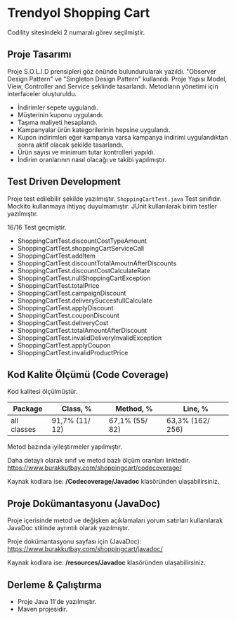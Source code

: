 # Trendyol Shopping Cart

Codility sitesindeki 2 numaralı görev seçilmiştir. 

## Proje Tasarımı

Proje S.O.L.I.D prensipleri göz önünde bulundurularak yazıldı. "Observer Design Pattern" ve "Singleton Design Pattern" kullanıldı. Proje Yapısı Model, View, Controller and Service şeklinde tasarlandı. Metodların yönetimi için interfaceler oluşturuldu.

- İndirimler sepete uygulandı.
- Müşterinin kuponu uygulandı.
- Taşıma maliyeti hesaplandı.
- Kampanyalar ürün kategorilerinin hepsine uygulandı. 
- Kupon indirimleri eğer kampanya  varsa kampanya indirimi uygulandıktan sonra aktif olacak şekilde tasarlandı.
- Ürün sayısı ve minimum tutar kontrolleri yapıldı.
- İndirim oranlarının nasıl olacağı ve takibi yapılmıştır.

## Test Driven Development

Proje test edilebilir şekilde yazılmıştır. `ShoppingCartTest.java` Test sınıfıdır. Mockito kullanmaya ihtiyaç duyulmamıştır. JUnit kullanılarak birim testler yazılmıştır.

16/16 Test geçmiştir.


- ShoppingCartTest.discountCostTypeAmount
- ShoppingCartTest.shoppingCartServiceCall
- ShoppingCartTest.addItem
- ShoppingCartTest.discountTotalAmoutnAfterDiscounts
- ShoppingCartTest.discountCostCalculateRate
- ShoppingCartTest.nullShoppingCartException
- ShoppingCartTest.totalPrice
- ShoppingCartTest.campaignDiscount
- ShoppingCartTest.deliverySuccesfullCalculate
- ShoppingCartTest.applyDiscount
- ShoppingCartTest.couponDiscount
- ShoppingCartTest.deliveryCost
- ShoppingCartTest.totalAmountAfterDiscount
- ShoppingCartTest.invalidDeliveryInvalidException
- ShoppingCartTest.applyCoupon
- ShoppingCartTest.invalidProductPrice

## Kod Kalite Ölçümü (Code Coverage)

Kod kalitesi ölçülmüştür.

| Package     | Class, %       | Method, %      | Line, %          |
|-------------|----------------|----------------|------------------|
| all classes | 91,7% (11/ 12) | 67,1% (55/ 82) | 63,3% (162/ 256) |

Metod bazında iyileştirmeler yapılmıştır.

Daha detaylı olarak  sınıf ve metod bazlı ölçüm oranları linktedir.  https://www.burakkutbay.com/shoppingcart/codecoverage/

Kaynak kodlara  ise: **/Codecoverage/Javadoc** klasöründen ulaşabilirsiniz.

## Proje Dokümantasyonu (JavaDoc)

Proje içerisinde metod ve değişken açıklamaları yorum satırları kullanılarak JavaDoc stilinde ayrıntılı olarak yazılmıştır.

Proje dokümantasyonu sayfası için  (JavaDoc): https://www.burakkutbay.com/shoppingcart/javadoc/

Kaynak kodlara ise: **/resources/Javadoc** klasöründen ulaşabilirsiniz.

## Derleme & Çalıştırma

- Proje Java 11'de yazılmıştır.
- Maven projesidir.
